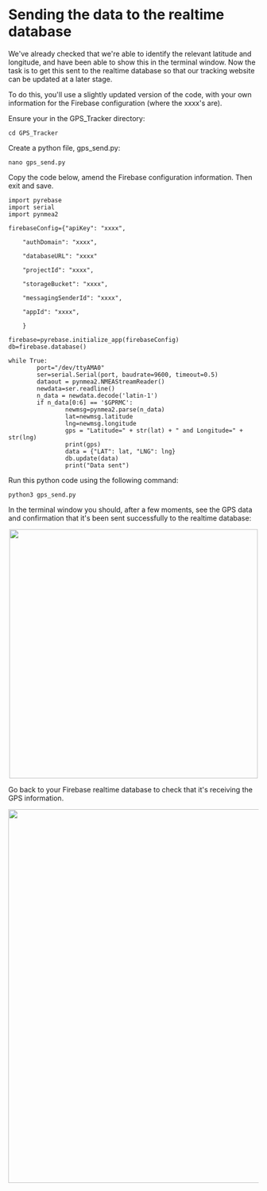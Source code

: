 # Sending the data to the realtime database

We've already checked that we're able to identify the relevant latitude and longitude, and have been able to show this in the terminal window. Now the task is to get this sent to the realtime database so that our tracking website can be updated at a later stage. 

To do this, you'll use a slightly updated version of the code, with your own information for the Firebase configuration (where the xxxx's are).

Ensure your in the GPS_Tracker directory:

`
cd GPS_Tracker
`

Create a python file, gps_send.py: 

`
nano gps_send.py
`

Copy the code below, amend the Firebase configuration information. Then exit and save.

```
import pyrebase
import serial
import pynmea2

firebaseConfig={"apiKey": "xxxx",

    "authDomain": "xxxx",

    "databaseURL": "xxxx"

    "projectId": "xxxx",

    "storageBucket": "xxxx",

    "messagingSenderId": "xxxx",

    "appId": "xxxx",

    }

firebase=pyrebase.initialize_app(firebaseConfig)
db=firebase.database()

while True:
        port="/dev/ttyAMA0"
        ser=serial.Serial(port, baudrate=9600, timeout=0.5)
        dataout = pynmea2.NMEAStreamReader()
        newdata=ser.readline()
        n_data = newdata.decode('latin-1')
        if n_data[0:6] == '$GPRMC':
                newmsg=pynmea2.parse(n_data)
                lat=newmsg.latitude
                lng=newmsg.longitude
                gps = "Latitude=" + str(lat) + " and Longitude=" + str(lng)
                print(gps)
                data = {"LAT": lat, "LNG": lng}
                db.update(data)
                print("Data sent")
```
Run this python code using the following command: 

`
python3 gps_send.py
`

In the terminal window you should, after a few moments, see the GPS data and confirmation that it's been sent successfully to the realtime database:

<p align="center">
<img src="./Images/Sent_data.png" width="500">
</p>

Go back to your Firebase realtime database to check that it's receiving the GPS information. 

<p align="center">
<img src="./Images/Realtime_database.png" width="750">
</p>
